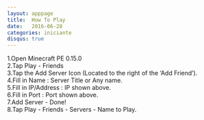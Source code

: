 ```yaml
---
layout: apppage
title:  How To Play
date:   2016-06-28
categories: iniciante
disqus: true
---
```

1.Open Minecraft PE 0.15.0  
2.Tap Play - Friends  
3.Tap the Add Server Icon (Located to the right of the ‘Add Friend’).  
4.Fill in Name : Server Title or Any name.  
5.Fill in IP/Address : IP shown above.  
6.Fill in Port : Port shown above.  
7.Add Server - Done!  
8.Tap Play - Friends - Servers - Name to Play.  


